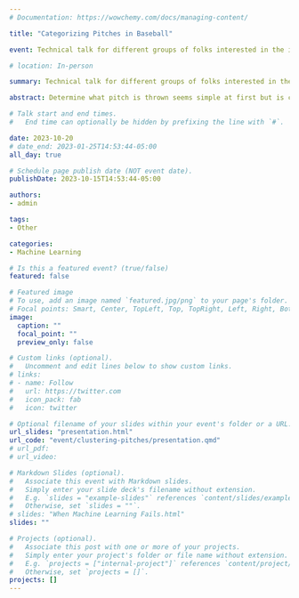 ```yaml
---
# Documentation: https://wowchemy.com/docs/managing-content/

title: "Categorizing Pitches in Baseball"

event: Technical talk for different groups of folks interested in the intersection of baseball and machine learning.

# location: In-person

summary: Technical talk for different groups of folks interested in the intersection of baseball and machine learning.

abstract: Determine what pitch is thrown seems simple at first but is complicated by the fact that every pitch is slightly different. 

# Talk start and end times.
#   End time can optionally be hidden by prefixing the line with `#`.

date: 2023-10-20
# date_end: 2023-01-25T14:53:44-05:00
all_day: true

# Schedule page publish date (NOT event date).
publishDate: 2023-10-15T14:53:44-05:00

authors: 
- admin

tags: 
- Other

categories:
- Machine Learning

# Is this a featured event? (true/false)
featured: false

# Featured image
# To use, add an image named `featured.jpg/png` to your page's folder. 
# Focal points: Smart, Center, TopLeft, Top, TopRight, Left, Right, BottomLeft, Bottom, BottomRight.
image:
  caption: ""
  focal_point: ""
  preview_only: false

# Custom links (optional).
#   Uncomment and edit lines below to show custom links.
# links:
# - name: Follow
#   url: https://twitter.com
#   icon_pack: fab
#   icon: twitter

# Optional filename of your slides within your event's folder or a URL.
url_slides: "presentation.html"
url_code: "event/clustering-pitches/presentation.qmd"
# url_pdf:
# url_video:

# Markdown Slides (optional).
#   Associate this event with Markdown slides.
#   Simply enter your slide deck's filename without extension.
#   E.g. `slides = "example-slides"` references `content/slides/example-slides.md`.
#   Otherwise, set `slides = ""`.
# slides: "When Machine Learning Fails.html"
slides: ""

# Projects (optional).
#   Associate this post with one or more of your projects.
#   Simply enter your project's folder or file name without extension.
#   E.g. `projects = ["internal-project"]` references `content/project/deep-learning/index.md`.
#   Otherwise, set `projects = []`.
projects: []
---
```

